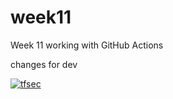 # week11
Week 11 working with GitHub Actions


changes for dev

[![tfsec](https://github.com/ayush10-web/week11/actions/workflows/tfsec.yml/badge.svg?branch=prod)](https://github.com/ayush10-web/week11/actions/workflows/tfsec.yml)
